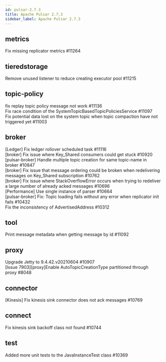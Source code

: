 ```yaml
---
id: pulsar-2.7.3
title: Apache Pulsar 2.7.3 
sidebar_label: Apache Pulsar 2.7.3 
---
```


## metrics
Fix missing replicator metrics #11264  

## tieredstorage
Remove unused listener to reduce creating executor pool #11215  

## topic-policy
fix replay topic policy message not work #11136  
Fix race condition of the SystemTopicBasedTopicPoliciesService #11097  
Fix potential data lost on the system topic when topic compaction have not triggered yet #11003  

## broker
[Ledger] Fix ledger rollover scheduled task #11116  
[broker] Fix issue where Key_Shared consumers could get stuck #10920  
[pulsar-broker] Handle multiple topic creation for same topic-name in broker #10847  
[broker] Fix issue that message ordering could be broken when redelivering messages on Key_Shared subscription #10762  
[broker] Fix issue where StackOverflowError occurs when trying to redeliver a large number of already acked messages #10696  
[Performance] Use single instance of parser #10664  
[pulsar-broker] Fix: Topic loading fails without any error when replicator init fails #10432  
Fix the inconsistency of AdvertisedAddress #10312  

## tool
Print message metadata when getting message by id #11092  

## proxy
Upgrade Jetty to 9.4.42.v20210604 #10907  
[Issue 7903][proxy]Enable AutoTopicCreationType partitioned through proxy #8048  

## connector
[Kinesis] Fix kinesis sink connector does not ack messages #10769  

## connect
Fix kinesis sink backoff class not found #10744  

## test
Added more unit tests to the JavaInstanceTest class #10369  

